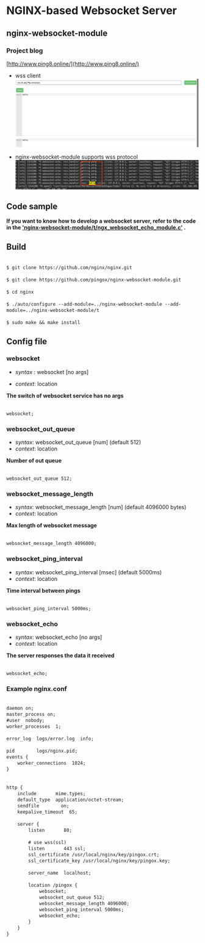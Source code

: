 # NGINX-based Websocket Server

## nginx-websocket-module

### Project blog

[http://www.ping8.online/](http://www.ping8.online/)

* wss client
![client-wss](./README/client-wss.jpg)

* nginx-websocket-module supports wss protocol
![nginx-wss](./README/nginx-wss.jpg)

## Code sample

**If you want to know how to develop a websocket server, refer to the code in the ['nginx-websocket-module/t/ngx_websocket_echo_module.c'](https://github.com/pingox/nginx-websocket-module/blob/dev/t/ngx_websocket_echo_module.c) .**

## Build

```shell

$ git clone https://github.com/nginx/nginx.git

$ git clone https://github.com/pingox/nginx-websocket-module.git

$ cd nginx

$ ./auto/configure --add-module=../nginx-websocket-module --add-module=../nginx-websocket-module/t

$ sudo make && make install

```

## Config file

### websocket

* *syntax* : websocket [no args]

* *context*: location

**The switch of websocket service has no args**

```nginx

websocket;

```

### websocket_out_queue

* *syntax*: websocket_out_queue [num] (default 512)
* *context*: location

**Number of out queue**

```nginx

websocket_out_queue 512;

```

### websocket_message_length

* *syntax*: websocket_message_length [num] (default 4096000 bytes)
* *context*: location

**Max length of websocket message**

```nginx

websocket_message_length 4096000;

```

### websocket_ping_interval

* *syntax*: websocket_ping_interval [msec] (default 5000ms)
* *context*: location

**Time interval between pings**

```nginx

websocket_ping_interval 5000ms;

```

### websocket_echo

* *syntax*: websocket_echo [no args]
* *context*: location

**The server responses the data it received**

```nginx

websocket_echo;

```

### Example nginx.conf

```nginx

daemon on;
master_process on;
#user  nobody;
worker_processes  1;

error_log  logs/error.log  info;

pid        logs/nginx.pid;
events {
    worker_connections  1024;
}


http {
    include       mime.types;
    default_type  application/octet-stream;
    sendfile        on;
    keepalive_timeout  65;

    server {
        listen       80;

        # use wss(ssl)
        listen       443 ssl;
        ssl_certificate /usr/local/nginx/key/pingox.crt;
        ssl_certificate_key /usr/local/nginx/key/pingox.key;

        server_name  localhost;

        location /pingox {
            websocket;
            websocket_out_queue 512;
            websocket_message_length 4096000;
            websocket_ping_interval 5000ms;
            websocket_echo;
        }
    }
}

```